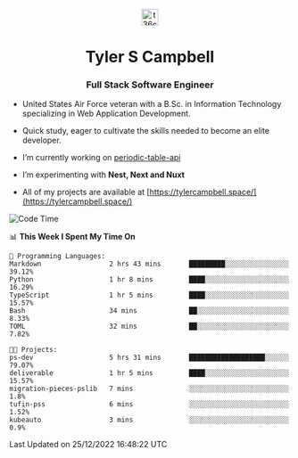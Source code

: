 <p align="center">
<a href="https://www.linkedin.com/in/t36campbell" target="blank"><img align="center" src="https://ik.imagekit.io/t36campbell/Portfolio/linkedin.png.original_m8bbGgPh6.png" alt="t36campbell" height="30" width="30" /></a>
</p>
<h1 align="center">Tyler S Campbell</h1>
<h3 align="center">Full Stack Software Engineer</h3>

* United States Air Force veteran with a B.Sc. in Information Technology specializing in Web Application Development. 

* Quick study, eager to cultivate the skills needed to become an elite developer.

* I’m currently working on [periodic-table-api](https://github.com/t36campbell/periodic-table-api)

* I’m experimenting with **Nest, Next and Nuxt**

* All of my projects are available at [https://tylercampbell.space/](https://tylercampbell.space/)

<!--START_SECTION:waka-->
![Code Time](http://img.shields.io/badge/Code%20Time-2%2C056%20hrs%2045%20mins-blue)

📊 **This Week I Spent My Time On** 

```text
💬 Programming Languages: 
Markdown                 2 hrs 43 mins       █████████░░░░░░░░░░░░░░░░   39.12% 
Python                   1 hr 8 mins         ████░░░░░░░░░░░░░░░░░░░░░   16.29% 
TypeScript               1 hr 5 mins         ████░░░░░░░░░░░░░░░░░░░░░   15.57% 
Bash                     34 mins             ██░░░░░░░░░░░░░░░░░░░░░░░   8.33% 
TOML                     32 mins             ██░░░░░░░░░░░░░░░░░░░░░░░   7.82%

🐱‍💻 Projects: 
ps-dev                   5 hrs 31 mins       ███████████████████░░░░░░   79.07% 
deliverable              1 hr 5 mins         ████░░░░░░░░░░░░░░░░░░░░░   15.57% 
migration-pieces-pslib   7 mins              ░░░░░░░░░░░░░░░░░░░░░░░░░   1.8% 
tufin-pss                6 mins              ░░░░░░░░░░░░░░░░░░░░░░░░░   1.52% 
kubeauto                 3 mins              ░░░░░░░░░░░░░░░░░░░░░░░░░   0.9%

```


 Last Updated on 25/12/2022 16:48:22 UTC
<!--END_SECTION:waka-->
